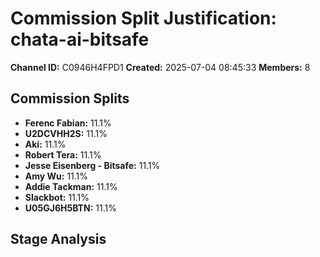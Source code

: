 # Commission Split Justification: chata-ai-bitsafe

**Channel ID:** C0946H4FPD1
**Created:** 2025-07-04 08:45:33
**Members:** 8

## Commission Splits

- **Ferenc Fabian:** 11.1%
- **U2DCVHH2S:** 11.1%
- **Aki:** 11.1%
- **Robert Tera:** 11.1%
- **Jesse Eisenberg - Bitsafe:** 11.1%
- **Amy Wu:** 11.1%
- **Addie Tackman:** 11.1%
- **Slackbot:** 11.1%
- **U05GJ6H5BTN:** 11.1%

## Stage Analysis

